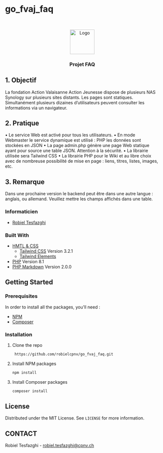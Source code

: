 # go_fvaj_faq


<br />
<p align="center">
  <a href="https://static.wixstatic.com/media/feab6e_31cd49ccb0b24d5991ea51fcfa042123~mv2.png/v1/fill/w_130,h_44,al_c,q_85,usm_0.66_1.00_0.01,enc_auto/logo_fvaj.png">
    <img src="public/assets/logo.png" alt="Logo" width="80" height="80">
  </a>
<h3 align="center">Projet FAQ</h3>

## 1. Objectif

La fondation Action Valaisanne Action Jeunesse dispose de plusieurs NAS Synology sur plusieurs sites distants.
Les pages sont statiques. Simultanément plusieurs dizaines d’utilisateurs peuvent consulter les informations via un navigateur.

## 2. Pratique

• Le service Web est activé pour tous les utilisateurs.
• En mode Webmaster le service dynamique est utilisé : PHP les données sont stockées en JSON
• La page admin.php génère une page Web statique ayant pour source une table JSON. Attention à la sécurité.
• La librairie utilisée sera Tailwind CSS
• La librairie PHP pour le Wiki et au libre choix avec de nombreuse possibilité de mise en page : liens, titres, listes, images, etc.

## 3. Remarque

Dans une prochaine version le backend peut être dans une autre langue : anglais, ou allemand. Veuillez mettre les champs affichés dans une table.

### Informaticien

* [Robiel Tesfazghi](https://github.com/robielcpnv)

### Built With

* [HMTL & CSS]()
  * [Tailwind CSS](https://tailwindcss.com/docs) Version 3.2.1
  * [Tailwind Elements](https://tailwind-elements.com/quick-start/)
* [PHP](https://www.php.net/) Version 8.1
* [PHP Markdown](https://packagist.org/packages/michelf/php-markdown) Version 2.0.0

<!-- GETTING STARTED -->

## Getting Started

### Prerequisites

In order to install all the packages, you'll need :
- [NPM](https://nodejs.org/en/download/)
- [Composer](https://getcomposer.org/download/)

### Installation

1. Clone the repo
   ```sh
    https://github.com/robielcpnv/go_fvaj_faq.git
   ```
2. Install NPM packages
   ```sh
   npm install
   ```
3. Install Composer packages
   ```sh
   composer install
   ```

## License

Distributed under the MIT License. See `LICENSE` for more information.

## CONTACT 

Robiel Tesfazghi - robiel.tesfazghi@cpnv.ch

